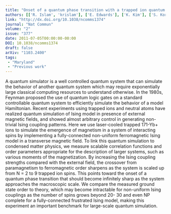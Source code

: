 ```yaml
---
title: "Onset of a quantum phase transition with a trapped ion quantum simulator"
authors: [['R. Islam', 'krislam'], ['E. Edwards'], ['K. Kim'], ['S. Korenblit'], ['C. Noh'], ['H. Carmichael'], ['G. Lin'], ['L. Duan'], ['C. Joseph Wang'], ['J. Freericks'], ['C. Monroe']]
link: "http://dx.doi.org/10.1038/ncomms1374"
journal: "Nat Commun"
volume: "2"
issue: "377"
date: 2011-07-05T00:00:00-00:00
DOI: 10.1038/ncomms1374
draft: false
arXiv: "1103.2400"
tags:
 - "Maryland"
 - "Previous work"
---
```



A quantum simulator is a well controlled quantum system that can simulate the
behavior of another quantum system which may require exponentially large
classical computing resources to understand otherwise. In the 1980s, Feynman
proposed the use of quantum logic gates on a standard controllable quantum
system to efficiently simulate the behavior of a model Hamiltonian. Recent
experiments using trapped ions and neutral atoms have realized quantum
simulation of Ising model in presence of external magnetic fields, and showed
almost arbitrary control in generating non-trivial Ising coupling patterns.
Here we use laser-cooled trapped 171-Yb+ ions to simulate the emergence of
magnetism in a system of interacting spins by implementing a fully-connected
non-uniform ferromagnetic Ising model in a transverse magnetic field. To link
this quantum simulation to condensed matter physics, we measure scalable
correlation functions and order parameters appropriate for the description of
larger systems, such as various moments of the magnetization. By increasing the
Ising coupling strengths compared with the external field, the crossover from
paramagnetism to ferromagnetic order sharpens as the system is scaled up from N
= 2 to 9 trapped ion spins. This points toward the onset of a quantum phase
transition that should become infinitely sharp as the system approaches the
macroscopic scale. We compare the measured ground state order to theory, which
may become intractable for non-uniform Ising couplings as the number of spins
grows beyond 20- 30 and even NP complete for a fully-connected frustrated Ising
model, making this experiment an important benchmark for large-scale quantum
simulation.
